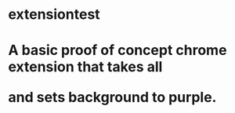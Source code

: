 # extensiontest
# A basic proof of concept chrome extension that takes all <p> and sets background to purple. 
